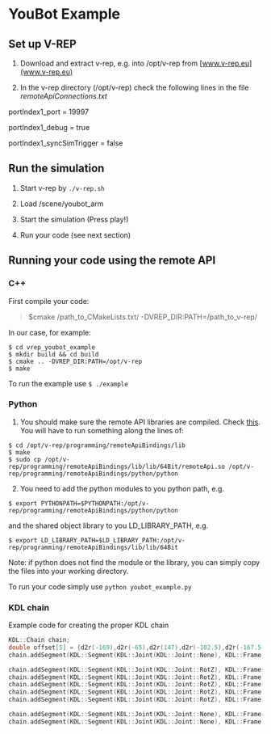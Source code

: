 # YouBot Example

## Set up V-REP
1. Download and extract v-rep, e.g. into /opt/v-rep from [www.v-rep.eu](www.v-rep.eu)

2. In the v-rep directory (/opt/v-rep) check the following lines in the file *remoteApiConnections.txt*

  portIndex1_port                 = 19997

  portIndex1_debug                = true

  portIndex1_syncSimTrigger       = false

## Run the simulation
1. Start v-rep by `./v-rep.sh`

2. Load /scene/youbot_arm

3. Start the simulation (Press play!)

4. Run your code (see next section)

## Running your code using the remote API
### C++
First compile your code:
> $cmake /path_to_CMakeLists.txt/ -DVREP_DIR:PATH=/path_to_v-rep/

In our case, for example:
```
$ cd vrep_youbot_example
$ mkdir build && cd build
$ cmake .. -DVREP_DIR:PATH=/opt/v-rep
$ make
```

To run the example use `$ ./example`

### Python

1. You should make sure the remote API libraries are compiled.
  Check [this](http://www.coppeliarobotics.com/helpFiles/en/remoteApiClientSide.htm). You will have to run something along the lines of:
  ```
  $ cd /opt/v-rep/programming/remoteApiBindings/lib
  $ make
  $ sudo cp /opt/v-rep/programming/remoteApiBindings/lib/lib/64Bit/remoteApi.so /opt/v-rep/programming/remoteApiBindings/python/python
  ```

2. You need to add the python modules to you python path, e.g.

  ```
  $ export PYTHONPATH=$PYTHONPATH:/opt/v-rep/programming/remoteApiBindings/python/python
  ```

  and the shared object library to you LD_LIBRARY_PATH, e.g.

  ```
  $ export LD_LIBRARY_PATH=$LD_LIBRARY_PATH:/opt/v-rep/programming/remoteApiBindings/lib/lib/64Bit
  ```

  Note: if python does not find the module or the library, you can simply copy the files into your working directory.

To run your code simply use `python youbot_example.py`

### KDL chain

Example code for creating the proper KDL chain
```cpp
KDL::Chain chain;
double offset[5] = {d2r(-169),d2r(-65),d2r(147),d2r(-102.5),d2r(-167.5)};
chain.addSegment(KDL::Segment(KDL::Joint(KDL::Joint::None), KDL::Frame::DH(0.0, M_PI, 0.147, 0)));

chain.addSegment(KDL::Segment(KDL::Joint(KDL::Joint::RotZ), KDL::Frame::DH(0.033,  + M_PI_2,  0.0, offset[0] + M_PI       )));
chain.addSegment(KDL::Segment(KDL::Joint(KDL::Joint::RotZ), KDL::Frame::DH(0.155,  0,    0.000,  offset[1] - M_PI_2)));
chain.addSegment(KDL::Segment(KDL::Joint(KDL::Joint::RotZ), KDL::Frame::DH(0.135,  0,    0.000,  offset[2]    )));
chain.addSegment(KDL::Segment(KDL::Joint(KDL::Joint::RotZ), KDL::Frame::DH(0.0,  M_PI_2,       0.0,  offset[3] - M_PI_2   )));
chain.addSegment(KDL::Segment(KDL::Joint(KDL::Joint::RotZ), KDL::Frame::DH(0.0, 0,  0.0,  offset[4])));

chain.addSegment(KDL::Segment(KDL::Joint(KDL::Joint::None), KDL::Frame::DH(0.00, 0, -0.208, 0)));
chain.addSegment(KDL::Segment(KDL::Joint(KDL::Joint::None), KDL::Frame::DH(0.00, M_PI, 0, 0)));
```
